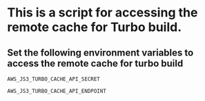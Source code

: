 # This is a script for accessing the remote cache for Turbo build.

## Set the following environment variables to access the remote cache for turbo build

```
AWS_JS3_TURBO_CACHE_API_SECRET

AWS_JS3_TURBO_CACHE_API_ENDPOINT
```
